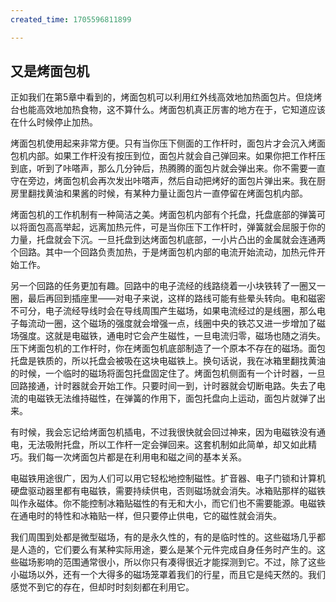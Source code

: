 ```yaml
---
created_time: 1705596811899

---
```

## 又是烤面包机

正如我们在第5章中看到的，烤面包机可以利用红外线高效地加热面包片。但烧烤台也能高效地加热食物，这不算什么。烤面包机真正厉害的地方在于，它知道应该在什么时候停止加热。

烤面包机使用起来非常方便。只有当你压下侧面的工作杆时，面包片才会沉入烤面包机内部。如果工作杆没有按压到位，面包片就会自己弹回来。如果你把工作杆压到底，听到了咔嗒声，那么几分钟后，热腾腾的面包片就会弹出来。你不需要一直守在旁边，烤面包机会再次发出咔嗒声，然后自动把烤好的面包片弹出来。我在厨房里翻找黄油和果酱的时候，有某种力量让面包片一直停留在烤面包机内部。

烤面包机的工作机制有一种简洁之美。烤面包机内部有个托盘，托盘底部的弹簧可以将面包高高举起，远离加热元件，可是当你压下工作杆时，弹簧就会屈服于你的力量，托盘就会下沉。一旦托盘到达烤面包机底部，一小片凸出的金属就会连通两个回路。其中一个回路负责加热，于是烤面包机内部的电流开始流动，加热元件开始工作。

另一个回路的任务更加有趣。回路中的电子流经的线路绕着一小块铁转了一圈又一圈，最后再回到插座里——对电子来说，这样的路线可能有些晕头转向。电和磁密不可分，电子流经导线时会在导线周围产生磁场，如果电流经过的是线圈，那么电子每流动一圈，这个磁场的强度就会增强一点，线圈中央的铁芯又进一步增加了磁场强度。这就是电磁铁，通电时它会产生磁性，一旦电流归零，磁场也随之消失。压下烤面包机的工作杆时，你在烤面包机底部制造了一个原本不存在的磁场。面包托盘是铁质的，所以托盘会被吸在这块电磁铁上。换句话说，我在冰箱里翻找黄油的时候，一个临时的磁场将面包托盘固定住了。烤面包机侧面有一个计时器，一旦回路接通，计时器就会开始工作。只要时间一到，计时器就会切断电路。失去了电流的电磁铁无法维持磁性，在弹簧的作用下，面包托盘向上运动，面包片就弹了出来。

有时候，我会忘记给烤面包机插电，不过我很快就会回过神来，因为电磁铁没有通电，无法吸附托盘，所以工作杆一定会弹回来。这套机制如此简单，却又如此精巧。我们每一次烤面包片都是在利用电和磁之间的基本关系。

电磁铁用途很广，因为人们可以用它轻松地控制磁性。扩音器、电子门锁和计算机硬盘驱动器里都有电磁铁，需要持续供电，否则磁场就会消失。冰箱贴那样的磁铁叫作永磁体。你不能控制冰箱贴磁性的有无和大小，而它们也不需要能源。电磁铁在通电时的特性和冰箱贴一样，但只要停止供电，它的磁性就会消失。

我们周围到处都是微型磁场，有的是永久性的，有的是临时性的。这些磁场几乎都是人造的，它们要么有某种实际用途，要么是某个元件完成自身任务时产生的。这些磁场影响的范围通常很小，所以你只有凑得很近才能探测到它。不过，除了这些小磁场以外，还有一个大得多的磁场笼罩着我们的行星，而且它是纯天然的。我们感觉不到它的存在，但却时时刻刻都在利用它。